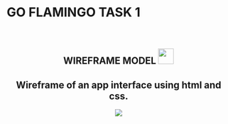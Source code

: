 # GO FLAMINGO TASK 1

<br>
<h2 align="center" >WIREFRAME MODEL <img src="https://github.com/user-attachments/assets/94c6fc19-95f4-4c09-9a76-b7a436eeff0a" width="35px" height="35px" margin="auto"></h2>
<h2 align="center">Wireframe of an app interface using html and css.</h2>

<p align="center">
  <img src="https://github.com/user-attachments/assets/b87b4961-66ab-4bd8-827c-53e6a9a16ae9">
</p>
